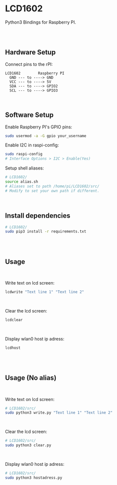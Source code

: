 # LCD1602
Python3 Bindings for Raspberry PI.

<br/><br/>


## Hardware Setup

Connect pins to the rPI:

```
LCD1602        Raspberry PI
  GND --- to ----> GND
  VCC --- to ----> 5V
  SDA --- to ----> GPIO2
  SCL --- to ----> GPIO3
```

<br/>

## Software Setup
Enable Raspberry PI's GPIO pins:
```sh
sudo usermod -a -G gpio your_username
```
Enable I2C in raspi-config:

```sh
sudo raspi-config
# Interface Options > I2C > Enable(Yes)
```

Setup shell aliases: <br/>
```sh
# LCD1602/
source alias.sh
# Aliases set to path /home/pi/LCD1602/src/
# Modify to set your own path if different.
```



<br/>

## Install dependencies

```sh
# LCD1602/
sudo pip3 install -r requirements.txt
```

<br/><br/>

## Usage

<br/>

Write text on lcd screen:

```sh
lcdwrite "Text line 1" "Text line 2"
```

<br/>

Clear the lcd screen:

```sh
lcdclear
```

<br/>

Display wlan0 host ip adress:
```sh
lcdhost
```

<br/><br/>

## Usage (No alias)

<br/>

Write text on lcd screen:

```sh
# LCD1602/src/
sudo python3 write.py "Text line 1" "Text line 2"
```

<br/>

Clear the lcd screen:

```sh
# LCD1602/src/
sudo python3 clear.py
```

<br/>

Display wlan0 host ip adress:
```sh
# LCD1602/src/
sudo python3 hostadress.py
```

<br/><br/>
